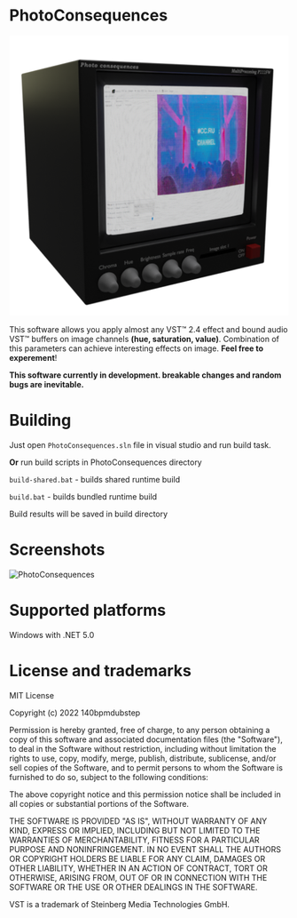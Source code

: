 # PhotoConsequences
![PhotoConsequences](/PhotoConsequences/Resources/icon.png)

This software allows you apply almost any VST™ 2.4 effect and bound audio VST™ buffers on image channels **(hue, saturation, value)**. Combination of this parameters can achieve interesting effects on image. **Feel free to experement**!

**This software currently in development. breakable changes and random bugs are inevitable.**

# Building
Just open ``PhotoConsequences.sln`` file in visual studio and run build task. 

**Or** run build scripts in PhotoConsequences directory

``build-shared.bat`` - builds shared runtime build

``build.bat`` - builds bundled runtime build

Build results will be saved in build directory

# Screenshots
![PhotoConsequences](https://i.imgur.com/H1t6gIu.png)

# Supported platforms
Windows with .NET 5.0

# License and trademarks
MIT License

Copyright (c) 2022 140bpmdubstep

Permission is hereby granted, free of charge, to any person obtaining a copy
of this software and associated documentation files (the "Software"), to deal
in the Software without restriction, including without limitation the rights
to use, copy, modify, merge, publish, distribute, sublicense, and/or sell
copies of the Software, and to permit persons to whom the Software is
furnished to do so, subject to the following conditions:

The above copyright notice and this permission notice shall be included in all
copies or substantial portions of the Software.

THE SOFTWARE IS PROVIDED "AS IS", WITHOUT WARRANTY OF ANY KIND, EXPRESS OR
IMPLIED, INCLUDING BUT NOT LIMITED TO THE WARRANTIES OF MERCHANTABILITY,
FITNESS FOR A PARTICULAR PURPOSE AND NONINFRINGEMENT. IN NO EVENT SHALL THE
AUTHORS OR COPYRIGHT HOLDERS BE LIABLE FOR ANY CLAIM, DAMAGES OR OTHER
LIABILITY, WHETHER IN AN ACTION OF CONTRACT, TORT OR OTHERWISE, ARISING FROM,
OUT OF OR IN CONNECTION WITH THE SOFTWARE OR THE USE OR OTHER DEALINGS IN THE
SOFTWARE.

VST is a trademark of Steinberg Media Technologies GmbH.